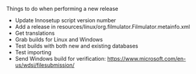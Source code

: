 Things to do when performing a new release

* Update Innosetup script version number
* Add a release in resources/linux/org.filmulator.Filmulator.metainfo.xml
* Get translations
* Grab builds for Linux and Windows
* Test builds with both new and existing databases
* Test importing
* Send Windows build for verification: https://www.microsoft.com/en-us/wdsi/filesubmission/
